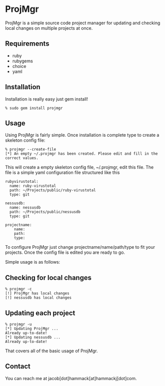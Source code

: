 ProjMgr
===

ProjMgr is a simple source code project manager for updating and checking local changes on multiple projects at once.

Requirements
---

* ruby 
* rubygems
* choice
* yaml 


Installation
---
Installation is really easy just gem install!

	% sudo gem install projmgr
	
Usage
---
Using ProjMgr is fairly simple. Once installation is complete type to create a skeleton config file:

	% projmgr --create-file
	[*] An empty ~/.projmgr has been created. Please edit and fill in the correct values.

This will create a empty skeleton config file, ~/.projmgr, edit this file. The file is a simple yaml configuration file structured like this

	rubyvirustotal: 
	  name: ruby-virustotal
	  path: ~/Projects/public/ruby-virustotal
	  type: git

	nessusdb:
	  name: nessusdb
	  path: ~/Projects/public/nessusdb
	  type: git

	projectname: 
		name: 
		path: 
		type: 

To configure ProjMgr just change projectname/name/path/type to fit your projects. Once the config file is edited you are ready to go. 

Simple usage is as follows:

Checking for local changes
----

	% projmgr -c
	[!] ProjMgr has local changes
	[!] nessusdb has local changes
	

Updating each project
----

	% projmgr -u
	[*] Updating ProjMgr ...
	Already up-to-date!
	[*] Updating nessusdb ...
	Already up-to-date!

That covers all of the basic usage of ProjMgr.
	
Contact
---
You can reach me at jacob[dot]hammack[at]hammackj[dot]com.
